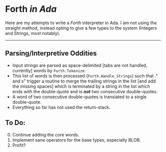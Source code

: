 ﻿**Forth** *in Ada*
==================

Here are my attempts to write a *Forth* interpreter in Ada. I am not using the straight method, instead opting to give a few types to the system (Integers and Strings, most notably).

------------------------------------------------------

Parsing/Interpretive Oddities
-----------------------------
* Input strings are parsed as space-delimited [tabs are not handled, currently] words by `Forth.Tokenize`.
* This list of words is then processed (`Forth.Handle_Strings`) such that ." and s" trigger a routine to merge the trailing strings in the list [and add the missing spaces] which is terminated by a string in the list which ends with the double-quote and is **_not_** two consecutive double-quotes.
* A word of two consecutive double-quotes is translated to a single double-quote.
* Everything so far has not used the return-stack.


To Do:
------
0. Continue adding the core words.
0. Implement sane operators for the base types, especially BLOB.
0. Profit?